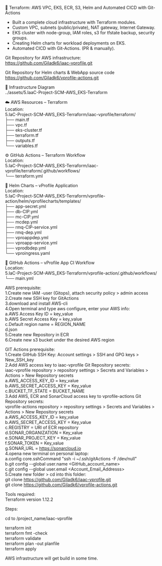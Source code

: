 🧱 Terraform: AWS VPC, EKS, ECR, S3, Helm and Automated CICD with Git-Actions  
  
- Built a complete cloud infrastructure with Terraform modules.  
- Custom VPC, subnets (public/private), NAT gateway, Internet Gateway.  
- EKS cluster with node-group, IAM roles, s3 for tfstate backup, security groups.  
- Creating Helm charts for workload deployments on EKS.  
- Automated CICD with Git-Actions. (PR & manually).  
  
  
Git Repository for AWS infrastructure:  
https://github.com/Giladk6/iaac-vprofile.git  
  
Git Repository for Helm charts & WebApp source code  
https://github.com/Giladk6/vprofile-actions.git  
  
🧱 Infrastructure Diagram  
../assets/5.IaaC-Project-SCM-AWS_EKS-Terraform  
  
☁️ AWS Resources – Terraform  
Location:  
5.IaC-Project-SCM-AWS_EKS-Terraform/iaac-vprofile/terraform/  
├── main.tf  
├── vpc.tf  
├── eks-cluster.tf  
├── terraform.tf  
├── outputs.tf  
└── variables.tf  
  
⚙️ GitHub Actions – Terraform Workflow  
Location:  
5.IaC-Project-SCM-AWS_EKS-Terraform/iaac-vprofile/terraform/.github/workflows/  
└── terraform.yml  



🚀 Helm Charts – vProfile Application  
Location:  
5.IaC-Project-SCM-AWS_EKS-Terraform/vprofile-action/helm/vprofilecharts/templates/  
├── app-secret.yml  
├── db-CIP.yml  
├── mc-CIP.yml  
├── mcdep.yml  
├── rmq-CIP-service.yml  
├── rmq-dep.yml  
├── vproappdep.yml  
├── vproapp-service.yml  
├── vprodbdep.yml  
└── vproingress.yaml  
  
🔁 GitHub Actions – vProfile App CI Workflow  
Location:  
5.IaC-Project-SCM-AWS_EKS-Terraform/vprofile-action/.github/workflows/  
└── main.yml  
  
  
AWS prerequisite:  
1.Create new IAM -user (Gitops), attach security policy > admin access  
2.Create new SSH key for GitActions  
3.download and install AWS-cli  
4.Open terminal and type aws configure, enter your AWS info:  
  a.AWS Access Key ID  =  key_value  
  b.AWS Secret Access Key  =  key_value  
  c.Default region name  =  REGION_NAME  
  d.json  
5.Create new Repository in ECR  
6.Create new s3 bucket under the desired AWS region  
  
  
GIT Actions prerequisite:  
1.Create GitHub SSH Key: Account settings > SSH and GPG keys > New_SSH_key  
2.Add AWS access key to iaac-vprofile Git Repository secrets:   
  iaac-vprofile repository > repository settings > Secrets and Variables > Actions > New Repository secrets  
  a.AWS_ACCESS_KEY_ID  =  key_value  
  b.AWS_SECRET_ACCESS_KEY  =  Key_value  
  c.BUCKET_TF_STATE  =  BUCKET_NAME  
3.Add AWS, ECR and SonarCloud access key to vprofile-actions Git Repository secrets:   
  vprofile-actions repository > repository settings > Secrets and Variables > Actions > New Repository secrets  
  a.AWS_ACCESS_KEY_ID  =  key_value  
  b.AWS_SECRET_ACCESS_KEY  =  Key_value  
  c.REGISTRY  =  URI of ECR repository  
  d.SONAR_ORGANIZATION  =  Key_value  
  e.SONAR_PROJECT_KEY  =  Key_value  
  f.SONAR_TOKEN  =  Key_value  
  g.SONAR_URL  =  https://sonarcloud.io  
4.opena new terminal on personal laptop:  
  a.config core.sshCommand "ssh -i ~/.ssh/gitActions -F /dev/null"  
  b.git config --global user.name <GitHub_account_name>  
  c.git config --global user.email <Account_Email_Addresss>  
5.Create new  folder > cd into this folder:  
  git clone https://github.com/Giladk6/iaac-vprofile.git   
  git clone https://github.com/Giladk6/vprofile-actions.git  
  
Tools required:  
Terraform version 1.12.2  
   
Steps:    
  
cd to /project_name/iaac-vprofile  
  
terraform init   
terraform fmt -check  
terraform validate   
terraform plan -out planfile  
terraform apply  
  
AWS infrastructure will get build in some time.  
  
  
